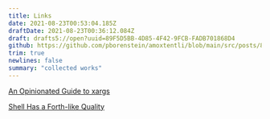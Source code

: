 ```yaml
---
title: Links
date: 2021-08-23T00:53:04.185Z
draftDate: 2021-08-23T00:36:12.084Z
draft: drafts5://open?uuid=89F5D5BB-4D85-4F42-9FCB-FADB701868D4
github: https://github.com/pborenstein/amoxtentli/blob/main/src/posts/89f5d5bb-4d85-4f42-9fcb-fadb701868d4.md
trim: true
newlines: false
summary: "collected works"
---
```



[An Opinionated Guide to xargs](https://www.oilshell.org/blog/2021/08/xargs.html)


[Shell Has a Forth-like Quality](https://www.oilshell.org/blog/2017/01/13.html#bernstein)
